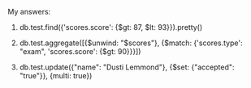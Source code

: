 My answers:
1.  db.test.find({'scores.score': {$gt: 87, $lt: 93}}).pretty()

2.  db.test.aggregate([{$unwind: "$scores"}, {$match: {'scores.type': "exam", 'scores.score': {$gt: 90}}}])

3.  db.test.update({"name": "Dusti Lemmond"}, {$set: {"accepted": "true"}}, {multi: true})
               
               
               
               
               
               
               
               
               
               
               
              